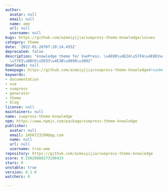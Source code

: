 ```yaml
---
author:
  avatar: null
  email: null
  name: ame
  url: null
  username: null
bugs: https://github.com/aimeiyijia/vuepress-theme-knowledge/issues
category: theme
date: '2022-01-26T07:20:14.455Z'
deprecated: false
description: "knowledge theme for VuePress. \u4E00\u4E2A\u57FA\u4E8EVuePress\u7684\
  \u77E5\u8BC6\u5E93\u4E3B\u9898\u3002"
downloads: null
homepage: https://github.com/aimeiyijia/vuepress-theme-knowledge#readme
keywords:
- documentation
- vue
- vuepress
- generator
- theme
- blog
license: null
maintainers: null
name: vuepress-theme-knowledge
npm: https://www.npmjs.com/package/vuepress-theme-knowledge
publisher:
  avatar: null
  email: 1456723200@qq.com
  name: null
  url: null
  username: true-ame
repository: https://github.com/aimeiyijia/vuepress-theme-knowledge
score: 0.15028088273196433
stars: 0
unstable: true
version: 0.1.0
watchers: 0

---
```



